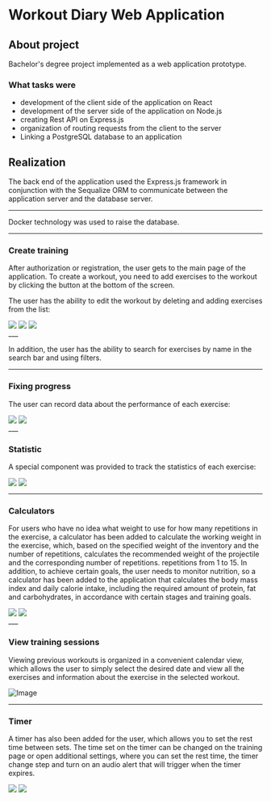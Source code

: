 # Workout Diary Web Application

## About project
Bachelor's degree project implemented as a web application prototype. 

### What tasks were
- development of the client side of the application on React
- development of the server side of the application on Node.js
- creating Rest API on Express.js
- organization of routing requests from the client to the server
- Linking a PostgreSQL database to an application

##  Realization
The back end of the application used the Express.js framework in conjunction with the Sequalize ORM to communicate between the application server and the database server.
___

Docker technology was used to raise the database. 
___

### Create training

After authorization or registration, the user gets to the main page of the application. To create a workout, you need to add exercises to the workout by clicking the button at the bottom of the screen.

The user has the ability to edit the workout by deleting and adding exercises from the list:


<div>
    <img align=top src="https://github.com/AlexSunchozz/react-fitnotes/blob/master/assets/photo_2023-06-12_15-33-57.jpg"/>
    <img align=top src="https://github.com/AlexSunchozz/react-fitnotes/blob/master/assets/%D0%A0%D0%B8%D1%81%D1%83%D0%BD%D0%BE%D0%BA10.png"/>
    <img align=top src="https://github.com/AlexSunchozz/react-fitnotes/blob/master/assets/%D0%A0%D0%B8%D1%81%D1%83%D0%BD%D0%BE%D0%BA9.png"/>
<div>
___

In addition, the user has the ability to search for exercises by name in the search bar and using filters.
___

### Fixing progress

The user can record data about the performance of each exercise:

<div>
    <img align=top src="https://github.com/AlexSunchozz/react-fitnotes/blob/master/assets/%D0%A0%D0%B8%D1%81%D1%83%D0%BD%D0%BE%D0%BA8.png"/>
    <img align=top src="https://github.com/AlexSunchozz/react-fitnotes/blob/master/assets/%D0%A0%D0%B8%D1%81%D1%83%D0%BD%D0%BE%D0%BA7.png"/>
<div>
___

### Statistic

A special component was provided to track the statistics of each exercise:

<div>
    <img align=top src="https://github.com/AlexSunchozz/react-fitnotes/blob/master/assets/%D0%A0%D0%B8%D1%81%D1%83%D0%BD%D0%BE%D0%BA2.png"/>
    <img align=top src="https://github.com/AlexSunchozz/react-fitnotes/blob/master/assets/%D0%A0%D0%B8%D1%81%D1%83%D0%BD%D0%BE%D0%BA1.png"/>
<div>

___

### Calculators

For users who have no idea what weight to use for how many repetitions in the exercise, a calculator has been added to calculate the working weight in the exercise, which, based on the specified weight of the inventory and the number of repetitions, calculates the recommended weight of the projectile and the corresponding number of repetitions. repetitions from 1 to 15.
In addition, to achieve certain goals, the user needs to monitor nutrition, so a calculator has been added to the application that calculates the body mass index and daily calorie intake, including the required amount of protein, fat and carbohydrates, in accordance with certain stages and training goals.

<div>
    <img align=top src="https://github.com/AlexSunchozz/react-fitnotes/blob/master/assets/%D0%A0%D0%B8%D1%81%D1%83%D0%BD%D0%BE%D0%BA6.png"/>
    <img align=top src="https://github.com/AlexSunchozz/react-fitnotes/blob/master/assets/%D0%A0%D0%B8%D1%81%D1%83%D0%BD%D0%BE%D0%BA5.png"/>
<div>
___

### View training sessions

Viewing previous workouts is organized in a convenient calendar view, which allows the user to simply select the desired date and view all the exercises and information about the exercise in the selected workout.

![Image](https://github.com/AlexSunchozz/react-fitnotes/blob/master/assets/%D0%A0%D0%B8%D1%81%D1%83%D0%BD%D0%BE%D0%BA4.png)
___

### Timer

A timer has also been added for the user, which allows you to set the rest time between sets. The time set on the timer can be changed on the training page or open additional settings, where you can set the rest time, the timer change step and turn on an audio alert that will trigger when the timer expires.

<div>
    <img align=top src="https://github.com/AlexSunchozz/react-fitnotes/blob/master/assets/%D0%A0%D0%B8%D1%81%D1%83%D0%BD%D0%BE%D0%BA6.png"/>
    <img align=top src="https://github.com/AlexSunchozz/react-fitnotes/blob/master/assets/%D0%A0%D0%B8%D1%81%D1%83%D0%BD%D0%BE%D0%BA5.png"/>
<div>